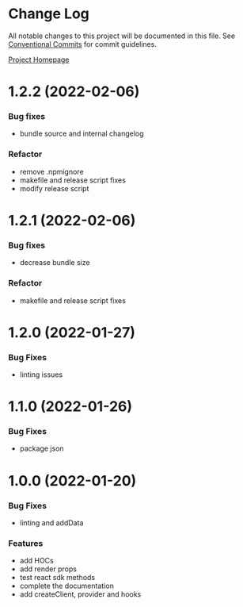 # Change Log

All notable changes to this project will be documented in this file.
See [Conventional Commits](https://conventionalcommits.org) for commit guidelines.

[Project Homepage](https://developers.kameleoon.com/react-js-sdk.html)


# 1.2.2 (2022-02-06)


### Bug fixes

* bundle source and internal changelog 

### Refactor

* remove .npmignore 
* makefile and release script fixes 
* modify release script

# 1.2.1 (2022-02-06)


### Bug fixes

* decrease bundle size

### Refactor

* makefile and release script fixes

# 1.2.0 (2022-01-27)


### Bug Fixes

* linting issues 


# 1.1.0 (2022-01-26)


### Bug Fixes


* package json

# 1.0.0 (2022-01-20)


### Bug Fixes

* linting and addData

### Features

* add HOCs 
* add render props 
* test react sdk methods 
* complete the documentation 
* add createClient, provider and hooks
